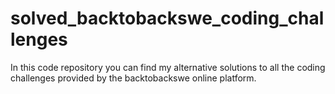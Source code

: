 # solved_backtobackswe_coding_challenges
In this code repository you can find my alternative solutions to all the coding challenges provided by the backtobackswe online platform.
